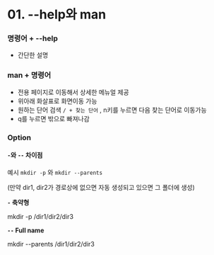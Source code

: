 # 01. --help와 man

### 명령어 + --help

- 간단한 설명

### man + 명령어

- 전용 페이지로 이동해서 상세한 메뉴얼 제공
- 위아래 화살표로 화면이동 가능
- 원하는 단어 검색 `/ + 찾는 단어` , n키를 누르면 다음 찾는 단어로 이동가능
- q를 누르면 밖으로 빠져나감



### Option

#### `-`와 `--` 차이점

예시 `mkdir -p` 와 `mkdir --parents`

(만약 dir1, dir2가 경로상에 없으면 자동 생성되고 있으면 그 폴더에 생성)

**`-` 축약형**

mkdir -p /dir1/dir2/dir3

**`--` Full name**

mkdir --parents /dir1/dir2/dir3